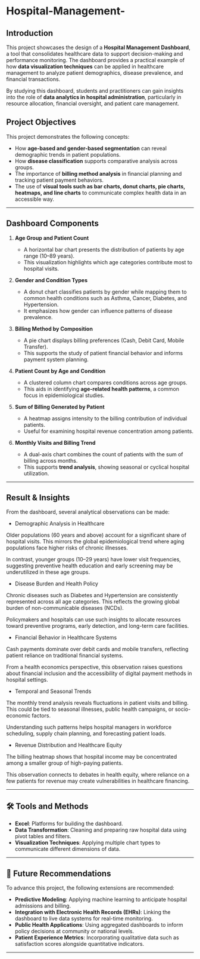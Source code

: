 # Hospital-Management-





## Introduction

This project showcases the design of a **Hospital Management Dashboard**, a tool that consolidates healthcare data to support decision-making and performance monitoring. The dashboard provides a practical example of how **data visualization techniques** can be applied in healthcare management to analyze patient demographics, disease prevalence, and financial transactions.

By studying this dashboard, students and practitioners can gain insights into the role of **data analytics in hospital administration**, particularly in resource allocation, financial oversight, and patient care management.



## Project Objectives

This project demonstrates the following concepts:

* How **age-based and gender-based segmentation** can reveal demographic trends in patient populations.
* How **disease classification** supports comparative analysis across groups.
* The importance of **billing method analysis** in financial planning and tracking patient payment behaviors.
* The use of **visual tools such as bar charts, donut charts, pie charts, heatmaps, and line charts** to communicate complex health data in an accessible way.

---

##  Dashboard Components

1. **Age Group and Patient Count**

   * A horizontal bar chart presents the distribution of patients by age range (10–89 years).
   * This visualization highlights which age categories contribute most to hospital visits.

2. **Gender and Condition Types**

   * A donut chart classifies patients by gender while mapping them to common health conditions such as Asthma, Cancer, Diabetes, and Hypertension.
   * It emphasizes how gender can influence patterns of disease prevalence.

3. **Billing Method by Composition**

   * A pie chart displays billing preferences (Cash, Debit Card, Mobile Transfer).
   * This supports the study of patient financial behavior and informs payment system planning.

4. **Patient Count by Age and Condition**

   * A clustered column chart compares conditions across age groups.
   * This aids in identifying **age-related health patterns**, a common focus in epidemiological studies.

5. **Sum of Billing Generated by Patient**

   * A heatmap assigns intensity to the billing contribution of individual patients.
   * Useful for examining hospital revenue concentration among patients.

6. **Monthly Visits and Billing Trend**

   * A dual-axis chart combines the count of patients with the sum of billing across months.
   * This supports **trend analysis**, showing seasonal or cyclical hospital utilization.

---

## Result & Insights

From the dashboard, several analytical observations can be made:

- Demographic Analysis in Healthcare

Older populations (60 years and above) account for a significant share of hospital visits. This mirrors the global epidemiological trend where aging populations face higher risks of chronic illnesses.

In contrast, younger groups (10–29 years) have lower visit frequencies, suggesting preventive health education and early screening may be underutilized in these age groups.

- Disease Burden and Health Policy

Chronic diseases such as Diabetes and Hypertension are consistently represented across all age categories. This reflects the growing global burden of non-communicable diseases (NCDs).

Policymakers and hospitals can use such insights to allocate resources toward preventive programs, early detection, and long-term care facilities.


- Financial Behavior in Healthcare Systems

Cash payments dominate over debit cards and mobile transfers, reflecting patient reliance on traditional financial systems.

From a health economics perspective, this observation raises questions about financial inclusion and the accessibility of digital payment methods in hospital settings.

- Temporal and Seasonal Trends

The monthly trend analysis reveals fluctuations in patient visits and billing. This could be tied to seasonal illnesses, public health campaigns, or socio-economic factors.

Understanding such patterns helps hospital managers in workforce scheduling, supply chain planning, and forecasting patient loads.

- Revenue Distribution and Healthcare Equity

The billing heatmap shows that hospital income may be concentrated among a smaller group of high-paying patients.

This observation connects to debates in health equity, where reliance on a few patients for revenue may create vulnerabilities in healthcare financing.

---

## 🛠️ Tools and Methods

* **Excel**: Platforms for building the dashboard.
* **Data Transformation**: Cleaning and preparing raw hospital data using pivot tables and filters.
* **Visualization Techniques**: Applying multiple chart types to communicate different dimensions of data.

---

## 🔮 Future Recommendations

To advance this project, the following extensions are recommended:

* **Predictive Modeling**: Applying machine learning to anticipate hospital admissions and billing.
* **Integration with Electronic Health Records (EHRs)**: Linking the dashboard to live data systems for real-time monitoring.
* **Public Health Applications**: Using aggregated dashboards to inform policy decisions at community or national levels.
* **Patient Experience Metrics**: Incorporating qualitative data such as satisfaction scores alongside quantitative indicators.

---


